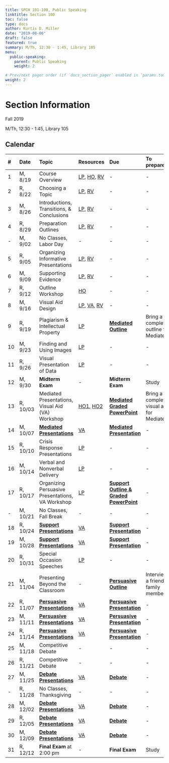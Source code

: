 ```yaml
---
title: SPCH 101-100, Public Speaking
linktitle: Section 100
toc: false
type: docs
author: Kurtis D. Miller
date: "2019-08-06"
draft: false
featured: true
summary: M/Th, 12:30 - 1:45, Library 105
menu:
  public-speaking:
    parent: Public Speaking
    weight: 2

# Prev/next pager order (if `docs_section_pager` enabled in `params.toml`)
weight: 2
---
```


Section Information
===================

Fall 2019

M/Th, 12:30 - 1:45, Library 105

[ho-s]:   /course/public-speaking/SPCH-101-100-FA19-KM.pdf "Handout - Syllabus"

<!-- more -->

Calendar
--------

| #  | Date     | Topic                                            | Resources                                   | Due                                                | To prepare…                               |
|:--|:-----------|:--------------------------|:----------|:-----------------------|:---------------------------|
| 1  | M,  8/19 | Course Overview                                  | [LP][lp-co], [HO][ho-s], [RV][va-co-rev]    | -                                                  | -                                         |
| 2  | R,  8/22 | Choosing a Topic                                 | [LP][lp-ts], [RV][va-ts-rev]                | -                                                  | -                                         |
| 3  | M,  8/26 | Introductions, Transitions, & Conclusions        | [LP][lp-itc], [RV][va-itc-rev]              | -                                                  | -                                         |
| 4  | R,  8/29 | Preparation Outlines                             | [LP][lp-po], [RV][va-po-rev]                | -                                                  | -                                         |
| -  | M,  9/02 | No Classes, Labor Day                            | -                                           | -                                                  | -                                         |
| 5  | R,  9/05 | Organizing Informative Presentations             | [LP][lp-oip], [RV][va-oip-rev]              | -                                                  | -                                         |
| 6  | M,  9/09 | Supporting Evidence                              | [LP][lp-se], [RV][va-se-rev]                | -                                                  | -                                         |
| 7  | R,  9/12 | Outline Workshop                                 | [HO][ho-or]                                 | -                                                  | -                                         |
| 8  | M,  9/16 | Visual Aid Design                                | [LP][lp-vad], [VA][va-ex], [RV][va-vad-rev] | -                                                  | -                                         |
| 9  | R,  9/19 | Plagiarism & Intellectual Property               | [LP][lp-pip]                                | **[Mediated Outline][Mediated]**                   | Bring a completed outline for Mediated    |
| 10 | M,  9/23 | Finding and Using Images                         | [LP][lp-fui]                                | -                                                  | -                                         |
| 11 | R,  9/26 | Visual Presentation of Data                      | [LP][lp-vpd]                                | -                                                  | -                                         |
| 12 | M,  9/30 | **Midterm Exam**                                 | -                                           | **Midterm Exam**                                   | Study                                     |
| 13 | R, 10/03 | Mediated Presentations, Visual Aid (VA) Workshop | [HO1][ho-gpr], [HO2][ho-pr]                 | **[Mediated Graded PowerPoint][Mediated]**         | Bring a completed visual aid for Mediated |
| 14 | M, 10/07 | **[Mediated Presentations][Mediated]**           | [VA][va-pf]                                 | **[Mediated Presentation][Mediated]**              | -                                         |
| 15 | R, 10/10 | Crisis Response Presentations                    | [LP][lp-crp]                                | -                                                  | -                                         |
| 16 | M, 10/14 | Verbal and Nonverbal Delivery                    | [LP][lp-vnd]                                | -                                                  | -                                         |
| 17 | R, 10/17 | Organizing Persuasive Presentations, VA Workshop | [LP][lp-opp]                                | **[Support Outline & Graded PowerPoint][Support]** | -                                         |
| -  | M, 10/21 | No Classes, Fall Break                           | -                                           | -                                                  | -                                         |
| 18 | R, 10/24 | **[Support Presentations][Support]**             | [VA][va-pf]                                 | **[Support Presentation][Support]**                | -                                         |
| 19 | M, 10/28 | **[Support Presentations][Support]**             | [VA][va-pf]                                 | **[Support Presentation][Support]**                | -                                         |
| 20 | R, 10/31 | Special Occasion Speeches                        | [LP][lp-sop]                                | -                                                  | -                                         |
| 21 | M, 11/04 | Presenting Beyond the Classroom                  | -                                           | **[Persuasive Outline][Persuasive]**               | Interview a friend or family member       |
| 22 | R, 11/07 | **[Persuasive Presentations][Persuasive]**       | [VA][va-pf]                                 | **[Persuasive Presentation][Persuasive]**          | -                                         |
| 23 | M, 11/11 | **[Persuasive Presentations][Persuasive]**       | [VA][va-pf]                                 | **[Persuasive Presentation][Persuasive]**          | -                                         |
| 24 | R, 11/14 | **[Persuasive Presentations][Persuasive]**       | [VA][va-pf]                                 | **[Persuasive Presentation][Persuasive]**          | -                                         |
| 25 | M, 11/18 | Competitive Debate                               | -                                           | -                                                  | -                                         |
| 26 | R, 11/21 | Competitive Debate                               | -                                           | -                                                  | -                                         |
| 27 | M, 11/25 | **[Debate Presentations][Debate]**               | [VA][va-pf]                                 | **[Debate][]**                                     | -                                         |
| -  | R, 11/28 | No Classes, Thanksgiving                         | -                                           | -                                                  | -                                         |
| 28 | M, 12/02 | **[Debate Presentations][Debate]**               | [VA][va-pf]                                 | **[Debate][]**                                     | -                                         |
| 29 | R, 12/05 | **[Debate Presentations][Debate]**               | [VA][va-pf]                                 | **[Debate][]**                                     | -                                         |
| 30 | M, 12/09 | **[Debate Presentations][Debate]**               | [VA][va-pf]                                 | **[Debate][]**                                     | -                                         |
| 31 | R, 12/12 | **Final Exam** at 2:00 pm                        | -                                           | **Final Exam**                                     | Study                                     |

<!-- Assignment Links -->
[Debate]:     /course/public-speaking/assignment/debate-assignment/     "Assignment description"
[Mediated]:   /course/public-speaking/assignment/mediated-assignment/   "Assignment description"
[Persuasive]: /course/public-speaking/assignment/persuasive-assignment/ "Assignment description"
[Support]:    /course/public-speaking/assignment/support-assignment/    "Assignment description"

<!-- handout links -->
[ho-gpr]: /course/public-speaking/handout/graded-powerpoint-rubric.pdf "Handout - Graded PowerPoint Rubric"
[ho-or]:  /course/public-speaking/handout/outline-rubric.pdf           "Handout - Outline Grading Rubric"
[ho-pr]:  /course/public-speaking/handout/presentation-rubric.pdf      "Handout - Presentation Rubric"

<!-- lesson plan links -->
[lp-co]:       /course/public-speaking/lesson-plan/course-overview/                            "Lesson Plan"
[lp-opp]:      /course/public-speaking/lesson-plan/organizing-persuasive-presentations/        "Lesson Plan"
[lp-crp]:      /course/public-speaking/lesson-plan/crisis-response-presentations/              "Lesson Plan"
[lp-fui]:      /course/public-speaking/lesson-plan/finding-and-using-images/                   "Lesson Plan"
[lp-itc]:      /course/public-speaking/lesson-plan/introductions-transitions-and-conclusions/  "Lesson Plan"
[lp-lf]:       /course/public-speaking/lesson-plan/logical-fallacies/                          "Lesson Plan"
[lp-oip]:      /course/public-speaking/lesson-plan/organizing-informative-presentations/       "Lesson Plan"
[lp-piat]:     /course/public-speaking/lesson-plan/presenting-in-a-team/                       "Lesson Plan"
[lp-pip]:      /course/public-speaking/lesson-plan/plagiarism-and-intellectual-property/       "Lesson Plan"
[lp-po]:       /course/public-speaking/lesson-plan/preparation-outlines/                       "Lesson Plan"
[lp-pteaa]:    /course/public-speaking/lesson-plan/persuasive-targets-effects-and-appeals/     "Lesson Plan"
[lp-se]:       /course/public-speaking/lesson-plan/supporting-evidence/                        "Lesson Plan"
[lp-sop]:      /course/public-speaking/lesson-plan/special-occasion-presentations/             "Lesson Plan"
[lp-ts]:       /course/public-speaking/lesson-plan/topic-selection/                            "Lesson Plan"
[lp-vad]:      /course/public-speaking/lesson-plan/visual-aid-design/                          "Lesson Plan"
[lp-vnd]:      /course/public-speaking/lesson-plan/verbal-and-nonverbal-delivery/              "Lesson Plan"
[lp-vpd]:      /course/public-speaking/lesson-plan/visual-presentation-of-data/                "Lesson Plan"

<!-- visual aid links-->
[va-co-rev]:  /course/public-speaking/visual-aid/course-overview-rev/                              "Review Slides"
[va-ex]:      /course/public-speaking/visual-aid/example-visual-aid.pptx                           "Visual Aid - Example Visual Aid"
[va-itc-rev]: /course/public-speaking/visual-aid/introductions-transitions-and-conclusions-rev/    "Review Slides"
[va-oip-rev]: /course/public-speaking/visual-aid/organizing-informative-presentations-rev/         "Review Slides"
[va-pf]:      /course/public-speaking/visual-aid/peer-feedback/                                    "Visual Aid - Peer Feedback"
[va-po-rev]:  /course/public-speaking/visual-aid/preparation-outlines-rev/                         "Review Slides"
[va-se-rev]:  /course/public-speaking/visual-aid/supporting-evidence-rev/                          "Review Slides"
[va-ts-rev]:  /course/public-speaking/visual-aid/topic-selection-rev/                              "Review Slides"
[va-vad-rev]: /course/public-speaking/visual-aid/visual-aid-design-rev/                            "Review Slides"
